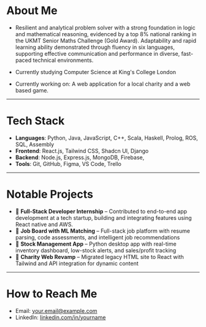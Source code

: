 # About Me
- Resilient and analytical problem solver with a strong foundation in logic and mathematical reasoning, evidenced by a top 8% national ranking in the UKMT Senior Maths Challenge (Gold Award). Adaptability and rapid learning ability demonstrated through fluency in six languages, supporting effective communication and performance in diverse, fast-paced technical environments.

- Currently studying Computer Science at King's College London
- Currently working on: A web application for a local charity and a web based game.
---

# Tech Stack
- **Languages**: Python, Java, JavaScript, C++, Scala, Haskell, Prolog, ROS, SQL, Assembly
- **Frontend**: React.js, Tailwind CSS, Shadcn UI, Django
- **Backend**: Node.js, Express.js, MongoDB, Firebase,
- **Tools**: Git, GitHub, Figma, VS Code, Trello

---

# Notable Projects
- 🔹 **Full-Stack Developer Internship** – Contributed to end-to-end app development at a tech startup, building and integrating features using React native and AWS.
- 🔹 **Job Board with ML Matching** – Full-stack job platform with resume parsing, code assessments, and intelligent job recommendations
- 🔹 **Stock Management App** – Python desktop app with real-time inventory dashboard, low-stock alerts, and sales/profit tracking
- 🔹 **Charity Web Revamp** – Migrated legacy HTML site to React with Tailwind and API integration for dynamic content

---

# How to Reach Me
- Email: your.email@example.com
- LinkedIn: [linkedin.com/in/yourname](https://linkedin.com/in/yourname)
